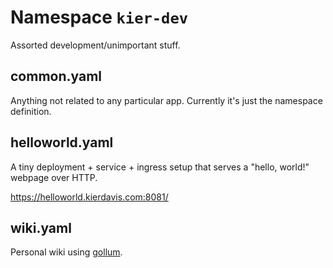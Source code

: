 # Namespace `kier-dev`

Assorted development/unimportant stuff.

## common.yaml

Anything not related to any particular app. Currently it's just the namespace definition.

## helloworld.yaml

A tiny deployment + service + ingress setup that serves a "hello, world!" webpage over HTTP.

https://helloworld.kierdavis.com:8081/

## wiki.yaml

Personal wiki using [gollum](https://github.com/gollum/gollum).
